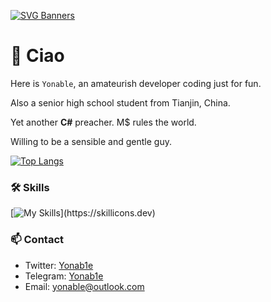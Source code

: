 
[![SVG Banners](https://svg-banners.vercel.app/api?type=luminance&text1=Yonab!e&width=800&height=200)](https://github.com/Akshay090/svg-banners)

# 🎉 Ciao
Here is `Yonable`, an amateurish developer coding just for fun.
 
Also a senior high school student from Tianjin, China. 

Yet another **C#** preacher. M$ rules the world.

Willing to be a sensible and gentle guy.

[![Top Langs](https://github-readme-stats.vercel.app/api/top-langs/?username=Yonable&layout=compact&hide=html&title_color=CC88BB&text_color=885566&bg_color=20,F2FBFF,E6F8FF,FFE6EB,FFF2F5)](https://github.com/anuraghazra/github-readme-stats)

### 🛠️ Skills

[![My Skills](https://skillicons.dev/icons?i=cs,dotnet,kotlin,nim,visualstudio,vscode,)](https://skillicons.dev)

### 📫 Contact

- Twitter: [Yonab1e](https://twitter.com/Yonab1e)
- Telegram: [Yonab1e](https://t.me/Yonab1e)
- Email: yonable@outlook.com
